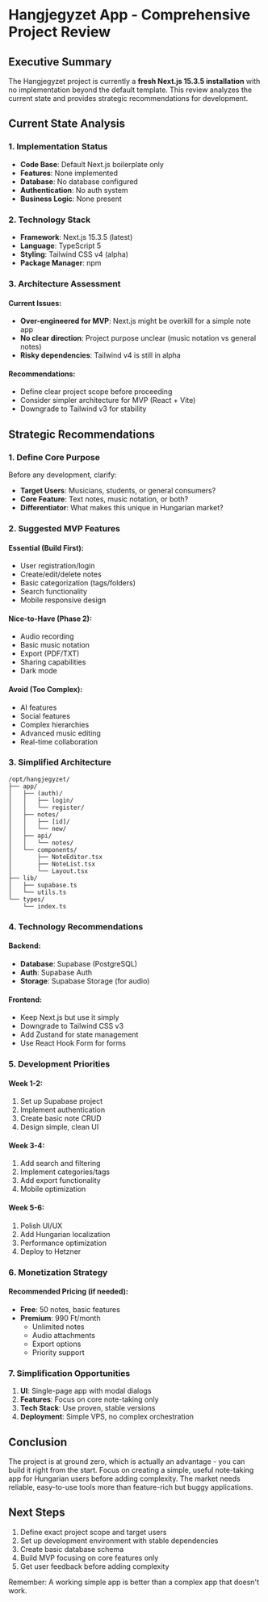 # Hangjegyzet App - Comprehensive Project Review

## Executive Summary

The Hangjegyzet project is currently a **fresh Next.js 15.3.5 installation** with no implementation beyond the default template. This review analyzes the current state and provides strategic recommendations for development.

## Current State Analysis

### 1. Implementation Status
- **Code Base**: Default Next.js boilerplate only
- **Features**: None implemented
- **Database**: No database configured
- **Authentication**: No auth system
- **Business Logic**: None present

### 2. Technology Stack
- **Framework**: Next.js 15.3.5 (latest)
- **Language**: TypeScript 5
- **Styling**: Tailwind CSS v4 (alpha)
- **Package Manager**: npm

### 3. Architecture Assessment

#### Current Issues:
- **Over-engineered for MVP**: Next.js might be overkill for a simple note app
- **No clear direction**: Project purpose unclear (music notation vs general notes)
- **Risky dependencies**: Tailwind v4 is still in alpha

#### Recommendations:
- Define clear project scope before proceeding
- Consider simpler architecture for MVP (React + Vite)
- Downgrade to Tailwind v3 for stability

## Strategic Recommendations

### 1. Define Core Purpose
Before any development, clarify:
- **Target Users**: Musicians, students, or general consumers?
- **Core Feature**: Text notes, music notation, or both?
- **Differentiator**: What makes this unique in Hungarian market?

### 2. Suggested MVP Features

#### Essential (Build First):
- User registration/login
- Create/edit/delete notes
- Basic categorization (tags/folders)
- Search functionality
- Mobile responsive design

#### Nice-to-Have (Phase 2):
- Audio recording
- Basic music notation
- Export (PDF/TXT)
- Sharing capabilities
- Dark mode

#### Avoid (Too Complex):
- AI features
- Social features
- Complex hierarchies
- Advanced music editing
- Real-time collaboration

### 3. Simplified Architecture

```
/opt/hangjegyzet/
├── app/
│   ├── (auth)/
│   │   ├── login/
│   │   └── register/
│   ├── notes/
│   │   ├── [id]/
│   │   └── new/
│   ├── api/
│   │   └── notes/
│   └── components/
│       ├── NoteEditor.tsx
│       ├── NoteList.tsx
│       └── Layout.tsx
├── lib/
│   ├── supabase.ts
│   └── utils.ts
└── types/
    └── index.ts
```

### 4. Technology Recommendations

#### Backend:
- **Database**: Supabase (PostgreSQL)
- **Auth**: Supabase Auth
- **Storage**: Supabase Storage (for audio)

#### Frontend:
- Keep Next.js but use it simply
- Downgrade to Tailwind CSS v3
- Add Zustand for state management
- Use React Hook Form for forms

### 5. Development Priorities

#### Week 1-2:
1. Set up Supabase project
2. Implement authentication
3. Create basic note CRUD
4. Design simple, clean UI

#### Week 3-4:
1. Add search and filtering
2. Implement categories/tags
3. Add export functionality
4. Mobile optimization

#### Week 5-6:
1. Polish UI/UX
2. Add Hungarian localization
3. Performance optimization
4. Deploy to Hetzner

### 6. Monetization Strategy

#### Recommended Pricing (if needed):
- **Free**: 50 notes, basic features
- **Premium**: 990 Ft/month
  - Unlimited notes
  - Audio attachments
  - Export options
  - Priority support

### 7. Simplification Opportunities

1. **UI**: Single-page app with modal dialogs
2. **Features**: Focus on core note-taking only
3. **Tech Stack**: Use proven, stable versions
4. **Deployment**: Simple VPS, no complex orchestration

## Conclusion

The project is at ground zero, which is actually an advantage - you can build it right from the start. Focus on creating a simple, useful note-taking app for Hungarian users before adding complexity. The market needs reliable, easy-to-use tools more than feature-rich but buggy applications.

## Next Steps

1. Define exact project scope and target users
2. Set up development environment with stable dependencies
3. Create basic database schema
4. Build MVP focusing on core features only
5. Get user feedback before adding complexity

Remember: A working simple app is better than a complex app that doesn't work.
